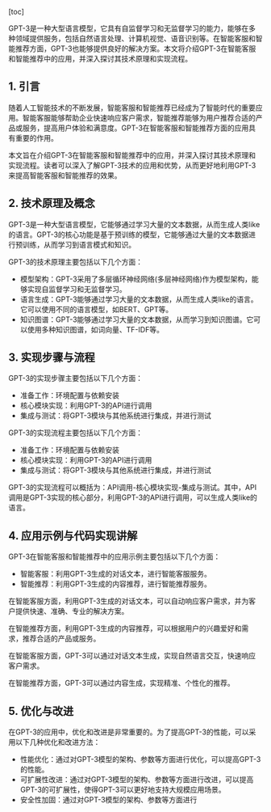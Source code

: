 
[toc]                    
                
                
GPT-3是一种大型语言模型，它具有自监督学习和无监督学习的能力，能够在多种领域提供服务，包括自然语言处理、计算机视觉、语音识别等。在智能客服和智能推荐方面，GPT-3也能够提供良好的解决方案。本文将介绍GPT-3在智能客服和智能推荐中的应用，并深入探讨其技术原理和实现流程。

## 1. 引言

随着人工智能技术的不断发展，智能客服和智能推荐已经成为了智能时代的重要应用。智能客服能够帮助企业快速响应客户需求，智能推荐能够为用户推荐合适的产品或服务，提高用户体验和满意度。GPT-3在智能客服和智能推荐方面的应用具有重要的作用。

本文旨在介绍GPT-3在智能客服和智能推荐中的应用，并深入探讨其技术原理和实现流程。读者可以深入了解GPT-3技术的应用和优势，从而更好地利用GPT-3来提高智能客服和智能推荐的效果。

## 2. 技术原理及概念

GPT-3是一种大型语言模型，它能够通过学习大量的文本数据，从而生成人类like的语言。GPT-3的核心功能是基于预训练的模型，它能够通过大量的文本数据进行预训练，从而学习到语言模式和知识。

GPT-3的技术原理主要包括以下几个方面：

- 模型架构：GPT-3采用了多层循环神经网络(多层神经网络)作为模型架构，能够实现自监督学习和无监督学习。
- 语言生成：GPT-3能够通过学习大量的文本数据，从而生成人类like的语言。它可以使用不同的语言模型，如BERT、GPT等。
- 知识图谱：GPT-3能够通过学习大量的文本数据，从而学习到知识图谱。它可以使用多种知识图谱，如词向量、TF-IDF等。

## 3. 实现步骤与流程

GPT-3的实现步骤主要包括以下几个方面：

- 准备工作：环境配置与依赖安装
- 核心模块实现：利用GPT-3的API进行调用
- 集成与测试：将GPT-3模块与其他系统进行集成，并进行测试

GPT-3的实现流程主要包括以下几个方面：

- 准备工作：环境配置与依赖安装
- 核心模块实现：利用GPT-3的API进行调用
- 集成与测试：将GPT-3模块与其他系统进行集成，并进行测试

GPT-3的实现流程可以概括为：API调用-核心模块实现-集成与测试。其中，API调用是GPT-3实现的核心部分，利用GPT-3的API进行调用，可以生成人类like的语言。

## 4. 应用示例与代码实现讲解

GPT-3在智能客服和智能推荐中的应用示例主要包括以下几个方面：

- 智能客服：利用GPT-3生成的对话文本，进行智能客服服务。
- 智能推荐：利用GPT-3生成的内容推荐，进行智能推荐服务。

在智能客服方面，利用GPT-3生成的对话文本，可以自动响应客户需求，并为客户提供快速、准确、专业的解决方案。

在智能推荐方面，利用GPT-3生成的内容推荐，可以根据用户的兴趣爱好和需求，推荐合适的产品或服务。

在智能客服方面，GPT-3可以通过对话文本生成，实现自然语言交互，快速响应客户需求。

在智能推荐方面，GPT-3可以通过内容生成，实现精准、个性化的推荐。


## 5. 优化与改进

在GPT-3的应用中，优化和改进是非常重要的。为了提高GPT-3的性能，可以采用以下几种优化和改进方法：

- 性能优化：通过对GPT-3模型的架构、参数等方面进行优化，可以提高GPT-3的性能。
- 可扩展性改进：通过对GPT-3模型的架构、参数等方面进行改进，可以提高GPT-3的可扩展性，使得GPT-3可以更好地支持大规模应用场景。
- 安全性加固：通过对GPT-3模型的架构、参数等方面进行


